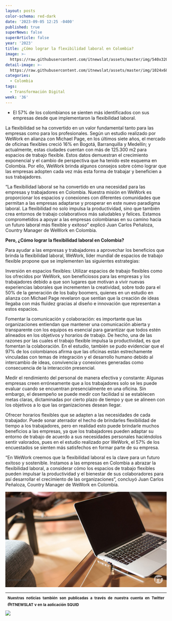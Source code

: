 ```yaml
---
layout: posts
color-schema: red-dark
date: '2023-09-05 12:25 -0400'
published: true
superNews: false
superArticle: false
year: '2023'
title: ¿Cómo lograr la flexibilidad laboral en Colombia?
image: >-
  https://raw.githubusercontent.com/itnewslat/assets/master/img/540x320/Remoto-trabajos-p.jpg
detail-image: >-
  https://raw.githubusercontent.com/itnewslat/assets/master/img/1024x680/Remoto-trabajos-g.jpg
categories:
  - Colombia
tags:
  - Transformación Digital
week: '36'
---
```

- El 57% de los colombianos se sienten más identificados con sus empresas desde que implementaron la flexibilidad laboral.

La flexibilidad se ha convertido en un valor fundamental tanto para las empresas como para los profesionales. Según un estudio realizado por WeWork en alianza con Michael Page, en los últimos siete años, el mercado de oficinas flexibles creció 16% en Bogotá, Barranquilla y Medellín; y actualmente, estas ciudades cuentan con más de 125.300 m2 para espacios de trabajo flexible. Estos datos demuestran el crecimiento exponencial y el cambio de perspectiva que ha tenido este esquema en Colombia. Por ello, WeWork brinda algunos consejos sobre cómo lograr que las empresas adopten cada vez más esta forma de trabajar y beneficien a sus trabajadores.

“La flexibilidad laboral se ha convertido en una necesidad para las empresas y trabajadores en Colombia. Nuestra misión en WeWork es proporcionar los espacios y conexiones con diferentes comunidades que permitan a las empresas adaptarse y prosperar en este nuevo paradigma laboral. La flexibilidad no solo impulsa la productividad, sino que también crea entornos de trabajo colaborativos más saludables y felices. Estamos comprometidos a apoyar a las empresas colombianas en su camino hacia un futuro laboral más flexible y exitoso” explicó Juan Carlos Peñaloza, Country Manager de WeWork en Colombia.

**Pero, ¿Cómo lograr la flexibilidad laboral en Colombia?**

Para ayudar a las empresas y trabajadores a aprovechar los beneficios que brinda la flexibilidad laboral, WeWork, líder mundial de espacios de trabajo flexible propone que se implementen las siguientes estrategias:

Inversión en espacios flexibles: Utilizar espacios de trabajo flexibles como los ofrecidos por WeWork, son beneficiosos para las empresas y los trabajadores debido a que son lugares que motivan a vivir nuevas experiencias laborales que incrementen la creatividad, sobre todo para el 50% de la generación de los baby boomers, quienes en un estudio en alianza con Michael Page revelaron que sentían que la creación de ideas llegaba con más fluidez gracias al diseño e innovación que representan a estos espacios. 

Fomentar la comunicación y colaboración: es importante que las organizaciones entiendan que mantener una comunicación abierta y transparente con los equipos es esencial para garantizar que todos estén alineados en los objetivos y horarios de trabajo. De hecho, una de las razones por las cuales el trabajo flexible impulsa la productividad, es que fomentan la colaboración. En el estudio, también se pudo evidenciar que el 97% de los colombianos afirma que las oficinas están estrechamente vinculadas con temas de integración y el desarrollo humano debido al intercambio de ideas, convivencia y conexiones generadas como consecuencia de la interacción presencial.

Medir el rendimiento del personal de manera efectiva y constante: Algunas empresas creen erróneamente que a los trabajadores solo se les puede evaluar cuando se encuentran presencialmente en una oficina. Sin embargo, el desempeño se puede medir con facilidad si se establecen metas claras, dictaminadas por cierto plazo de tiempo y que se alineen con los objetivos a lo que las organizaciones desean llegar.

Ofrecer horarios flexibles que se adapten a las necesidades de cada trabajador. Puede sonar aterrador el hecho de brindarles flexibilidad de tiempo a los trabajadores, pero en realidad esto puede brindarle muchos beneficios a las empresas, ya que los trabajadores pueden adaptar su entorno de trabajo de acuerdo a sus necesidades personales haciéndolos sentir valorados, pues en el estudio realizado por WeWork, el 57% de los encuestados se sienten más satisfechos en formar parte de su empresa.

“En WeWork creemos que la flexibilidad laboral es la clave para un futuro exitoso y sostenible. Instamos a las empresas en Colombia a abrazar la flexibilidad laboral, a considerar cómo los espacios de trabajo flexibles pueden impulsar la productividad y el bienestar de sus colaboradores para así desarrollar el crecimiento de las organizaciones”, concluyó Juan Carlos Peñaloza, Country Manager de WeWork en Colombia.

![](https://raw.githubusercontent.com/itnewslat/assets/master/img/540x320/Remoto-trabajos-p.jpg)

<table style="height: 42px;" width="569">
<tbody>
<tr>
<td style="text-align: justify;"><sub><strong>Nuestras noticias también son publicadas a través de nuestra cuenta en Twitter <a href="https://twitter.com/itnewslat?lang=es">@ITNEWSLAT</a> y en la aplicación <a href="https://squidapp.co/en/">SQUID</a></strong></sub></td>
</tr>
</tbody>
</table>

<img src="https://tracker.metricool.com/c3po.jpg?hash=56f88a41e39ab42c063cc51676587a04"/>